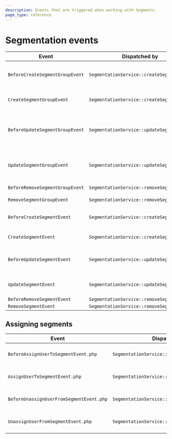 ```yaml
---
description: Events that are triggered when working with Segments.
page_type: reference
---
```


# Segmentation events

| Event | Dispatched by | Properties |
|---|---|---|
|`BeforeCreateSegmentGroupEvent`|`SegmentationService::createSegmentGroup`|`SegmentGroupCreateStruct $createStruct`</br>`?SegmentGroup $segmentGroupResult = null`|
|`CreateSegmentGroupEvent`|`SegmentationService::createSegmentGroup`|`SegmentGroupCreateStruct $createStruct`</br>`SegmentGroup $segmentGroupResult`|
|`BeforeUpdateSegmentGroupEvent`|`SegmentationService::updateSegmentGroup`|`SegmentGroup $segmentGroup`</br>`SegmentGroupUpdateStruct $updateStruct`</br>`?SegmentGroup $segmentGroupResult = null`|
|`UpdateSegmentGroupEvent`|`SegmentationService::updateSegmentGroup`|`SegmentGroup $segmentGroup`</br>`SegmentGroupUpdateStruct $updateStruct`</br>`SegmentGroup $segmentGroupResult`|
|`BeforeRemoveSegmentGroupEvent`|`SegmentationService::removeSegmentGroup`|`SegmentGroup $segmentGroup`|
|`RemoveSegmentGroupEvent`|`SegmentationService::removeSegmentGroup`|`SegmentGroup $segmentGroup`|
|`BeforeCreateSegmentEvent`|`SegmentationService::createSegment`|`SegmentCreateStruct $createStruct`</br>`?Segment $segmentResult = null`|
|`CreateSegmentEvent`|`SegmentationService::createSegment`|`SegmentCreateStruct $createStruct`</br>`Segment $segmentResult`|
|`BeforeUpdateSegmentEvent`|`SegmentationService::updateSegment`|`Segment $segment`</br>`SegmentUpdateStruct $updateStruct`</br>`?Segment $segmentResult = null`|
|`UpdateSegmentEvent`|`SegmentationService::updateSegment`|`Segment $segment`</br>`SegmentUpdateStruct $updateStruct`</br>`Segment $segmentResult`|
|`BeforeRemoveSegmentEvent`|`SegmentationService::removeSegment`|`Segment $segment`|
|`RemoveSegmentEvent`|`SegmentationService::removeSegment`|`Segment $segment`|

## Assigning segments

| Event | Dispatched by | Properties |
|---|---|---|
|`BeforeAssignUserToSegmentEvent.php`|`SegmentationService::assignUserToSegment`|`User $user` </br> `Segment $segment`|
|`AssignUserToSegmentEvent.php`|`SegmentationService::assignUserToSegment`|`User $user` </br> `Segment $segment`|
|`BeforeUnassignUserFromSegmentEvent.php`|`SegmentationService::unassignUserFromSegment`|`User $user` </br> `Segment $segment`|
|`UnassignUserFromSegmentEvent.php`|`SegmentationService::unassignUserFromSegment`|`User $user` </br> `Segment $segment`|
